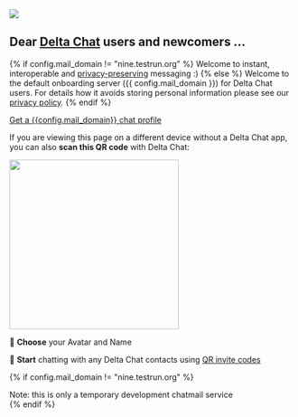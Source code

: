 
<img class="banner" src="collage-top.png"/>

## Dear [Delta Chat](https://get.delta.chat) users and newcomers ... 

{% if config.mail_domain != "nine.testrun.org" %}
Welcome to instant, interoperable and [privacy-preserving](privacy.html) messaging :) 
{% else %}
Welcome to the default onboarding server ({{ config.mail_domain }}) 
for Delta Chat users.  For details how it avoids storing personal information
please see our [privacy policy](privacy.html). 
{% endif %}

<a class="cta-button" href="DCACCOUNT:https://{{ config.mail_domain }}/new">Get a {{config.mail_domain}} chat profile</a>

If you are viewing this page on a different device
without a Delta Chat app,
you can also **scan this QR code** with Delta Chat:

<a href="DCACCOUNT:https://{{ config.mail_domain }}/new">
    <img width=300 style="float: none;" src="qr-chatmail-invite-{{config.mail_domain}}.png" /></a>

🐣 **Choose** your Avatar and Name

💬 **Start** chatting with any Delta Chat contacts using [QR invite codes](https://delta.chat/en/help#howtoe2ee)

{% if config.mail_domain != "nine.testrun.org" %}
<div class="experimental">Note: this is only a temporary development chatmail service</div>
{% endif %}
